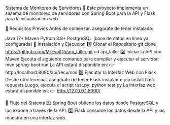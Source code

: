 Sistema de Monitoreo de Servidores 🚀
Este proyecto implementa un sistema de monitoreo de servidores con Spring Boot para la API y Flask para la visualización web.

📌 Requisitos Previos
Antes de comenzar, asegúrate de tener instalado:

Java 17+
Maven
Python 3.8+
PostgreSQL (base de datos en línea ya configurada)
🔧 Instalación y Ejecución
1️⃣ Clonar el Repositorio
  git clone https://github.com/MrEvolt15/api_taller.git
  cd api_taller
2️⃣ Iniciar la API con Maven
Ejecuta el siguiente comando para compilar y ejecutar el servidor:
  mvn spring-boot:run
La API estará disponible en:
👉 http://localhost:8080/api/recursos
3️⃣ Ejecutar la Interfaz Web con Flask
Desde otro terminal, asegúrate de tener Flask instalado:
  pip install flask requests
Luego, ejecuta el script test.py:
  python test.py
La interfaz web estará disponible en:
👉 http://127.0.0.1:5000/

📌 Flujo del Sistema
1️⃣ Spring Boot obtiene los datos desde PostgreSQL y los expone a través de la API.
2️⃣ Flask consume los datos desde la API y los muestra en una interfaz web.
